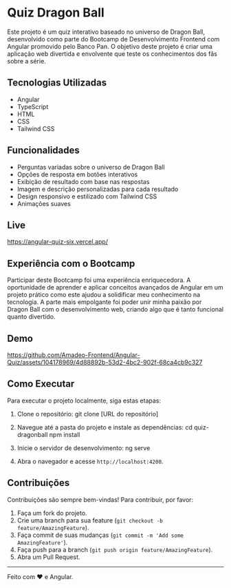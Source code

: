 # Quiz Dragon Ball

Este projeto é um quiz interativo baseado no universo de Dragon Ball, desenvolvido como parte do Bootcamp de Desenvolvimento Frontend com Angular promovido pelo Banco Pan. O objetivo deste projeto é criar uma aplicação web divertida e envolvente que teste os conhecimentos dos fãs sobre a série.

## Tecnologias Utilizadas

- Angular
- TypeScript
- HTML
- CSS
- Tailwind CSS

## Funcionalidades

- Perguntas variadas sobre o universo de Dragon Ball
- Opções de resposta em botões interativos
- Exibição de resultado com base nas respostas
- Imagem e descrição personalizadas para cada resultado
- Design responsivo e estilizado com Tailwind CSS
- Animações suaves

## Live

https://angular-quiz-six.vercel.app/

## Experiência com o Bootcamp

Participar deste Bootcamp foi uma experiência enriquecedora. A oportunidade de aprender e aplicar conceitos avançados de Angular em um projeto prático como este ajudou a solidificar meu conhecimento na tecnologia. A parte mais empolgante foi poder unir minha paixão por Dragon Ball com o desenvolvimento web, criando algo que é tanto funcional quanto divertido.

## Demo



https://github.com/Amadeo-Frontend/Angular-Quiz/assets/104178969/4d88892b-53d2-4bc2-902f-68ca4cb9c327


## Como Executar

Para executar o projeto localmente, siga estas etapas:

1. Clone o repositório:
git clone [URL do repositório]

1. Navegue até a pasta do projeto e instale as dependências:
cd quiz-dragonball
npm install

1. Inicie o servidor de desenvolvimento:
ng serve

1. Abra o navegador e acesse `http://localhost:4200`.

## Contribuições

Contribuições são sempre bem-vindas! Para contribuir, por favor:

1. Faça um fork do projeto.
2. Crie uma branch para sua feature (`git checkout -b feature/AmazingFeature`).
3. Faça commit de suas mudanças (`git commit -m 'Add some AmazingFeature'`).
4. Faça push para a branch (`git push origin feature/AmazingFeature`).
5. Abra um Pull Request.

---

Feito com ♥ e Angular.
